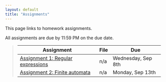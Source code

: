 ```yaml
---
layout: default
title: "Assignments"
---
```


This page links to homework assignments.

All assignments are due by 11:59 PM on the due date.

> Assignment | File | Due
> ---------- | ---- | ---
> [Assignment 1: Regular expressions](assign01.html) | n/a | Wednesday, Sep 8th
> [Assignment 2: Finite automata](assign02.html) | n/a | Monday, Sep 13th

<!--
> [Assignment 3: JSON Parser](assign03.html) | [CS340\_Assign03.zip](CS340_Assign03.zip) | Tuesday, Sep 25th
> [Assignment 4: Calculator Language Interpreter](assign04.html) | [CS340\_Assign04.zip](CS340_Assign04.zip) | <strike>Friday, Oct 12th</strike> Wednesday, Oct 17th
> [Assignment 4.5: Clojure MOOC](assign04_5.html) | n/a | MS 1: Friday, Oct 19th<br>MS 2: Friday, Oct 26th<br>MS 3: Friday, Nov 2nd
> [Assignment 5: Boolean Function Synthesis](assign05.html) | n/a | Tuesday, Nov 20th
> [Assignment 6: Abstract Syntax Trees](assign06.html) | [cs340-assign06.zip](cs340-assign06.zip) | Tuesday, Dec 4th
> [Assignment 7: Code Generation](assign07.html) | [cs340-assign07.zip](cs340-assign07.zip) | Tuesday, Dec 11th
-->
